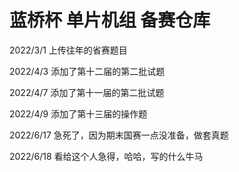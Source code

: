 # 蓝桥杯 单片机组 备赛仓库
2022/3/1 上传往年的省赛题目

2022/4/3 添加了第十二届的第二批试题

2022/4/7 添加了第十一届的第二批试题

2022/4/9 添加了第十三届的操作题

2022/6/17 急死了，因为期末国赛一点没准备，做套真题

2022/6/18 看给这个人急得，哈哈，写的什么牛马